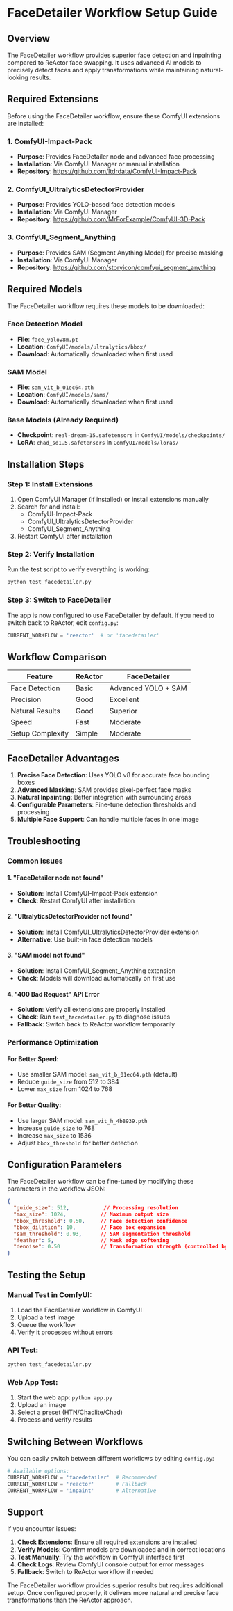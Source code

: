 # FaceDetailer Workflow Setup Guide

## Overview

The FaceDetailer workflow provides superior face detection and inpainting compared to ReActor face swapping. It uses advanced AI models to precisely detect faces and apply transformations while maintaining natural-looking results.

## Required Extensions

Before using the FaceDetailer workflow, ensure these ComfyUI extensions are installed:

### 1. ComfyUI-Impact-Pack
- **Purpose**: Provides FaceDetailer node and advanced face processing
- **Installation**: Via ComfyUI Manager or manual installation
- **Repository**: https://github.com/ltdrdata/ComfyUI-Impact-Pack

### 2. ComfyUI_UltralyticsDetectorProvider  
- **Purpose**: Provides YOLO-based face detection models
- **Installation**: Via ComfyUI Manager
- **Repository**: https://github.com/MrForExample/ComfyUI-3D-Pack

### 3. ComfyUI_Segment_Anything
- **Purpose**: Provides SAM (Segment Anything Model) for precise masking
- **Installation**: Via ComfyUI Manager
- **Repository**: https://github.com/storyicon/comfyui_segment_anything

## Required Models

The FaceDetailer workflow requires these models to be downloaded:

### Face Detection Model
- **File**: `face_yolov8m.pt`
- **Location**: `ComfyUI/models/ultralytics/bbox/`
- **Download**: Automatically downloaded when first used

### SAM Model
- **File**: `sam_vit_b_01ec64.pth`
- **Location**: `ComfyUI/models/sams/`
- **Download**: Automatically downloaded when first used

### Base Models (Already Required)
- **Checkpoint**: `real-dream-15.safetensors` in `ComfyUI/models/checkpoints/`
- **LoRA**: `chad_sd1.5.safetensors` in `ComfyUI/models/loras/`

## Installation Steps

### Step 1: Install Extensions
1. Open ComfyUI Manager (if installed) or install extensions manually
2. Search for and install:
   - ComfyUI-Impact-Pack
   - ComfyUI_UltralyticsDetectorProvider
   - ComfyUI_Segment_Anything
3. Restart ComfyUI after installation

### Step 2: Verify Installation
Run the test script to verify everything is working:

```bash
python test_facedetailer.py
```

### Step 3: Switch to FaceDetailer
The app is now configured to use FaceDetailer by default. If you need to switch back to ReActor, edit `config.py`:

```python
CURRENT_WORKFLOW = 'reactor'  # or 'facedetailer'
```

## Workflow Comparison

| Feature | ReActor | FaceDetailer |
|---------|---------|--------------|
| Face Detection | Basic | Advanced YOLO + SAM |
| Precision | Good | Excellent |
| Natural Results | Good | Superior |
| Speed | Fast | Moderate |
| Setup Complexity | Simple | Moderate |

## FaceDetailer Advantages

1. **Precise Face Detection**: Uses YOLO v8 for accurate face bounding boxes
2. **Advanced Masking**: SAM provides pixel-perfect face masks
3. **Natural Inpainting**: Better integration with surrounding areas
4. **Configurable Parameters**: Fine-tune detection thresholds and processing
5. **Multiple Face Support**: Can handle multiple faces in one image

## Troubleshooting

### Common Issues

#### 1. "FaceDetailer node not found"
- **Solution**: Install ComfyUI-Impact-Pack extension
- **Check**: Restart ComfyUI after installation

#### 2. "UltralyticsDetectorProvider not found"
- **Solution**: Install ComfyUI_UltralyticsDetectorProvider extension
- **Alternative**: Use built-in face detection models

#### 3. "SAM model not found"
- **Solution**: Install ComfyUI_Segment_Anything extension
- **Check**: Models will download automatically on first use

#### 4. "400 Bad Request" API Error
- **Solution**: Verify all extensions are properly installed
- **Check**: Run `test_facedetailer.py` to diagnose issues
- **Fallback**: Switch back to ReActor workflow temporarily

### Performance Optimization

#### For Better Speed:
- Use smaller SAM model: `sam_vit_b_01ec64.pth` (default)
- Reduce `guide_size` from 512 to 384
- Lower `max_size` from 1024 to 768

#### For Better Quality:
- Use larger SAM model: `sam_vit_h_4b8939.pth`
- Increase `guide_size` to 768
- Increase `max_size` to 1536
- Adjust `bbox_threshold` for better detection

## Configuration Parameters

The FaceDetailer workflow can be fine-tuned by modifying these parameters in the workflow JSON:

```json
{
  "guide_size": 512,           // Processing resolution
  "max_size": 1024,           // Maximum output size
  "bbox_threshold": 0.50,     // Face detection confidence
  "bbox_dilation": 10,        // Face box expansion
  "sam_threshold": 0.93,      // SAM segmentation threshold
  "feather": 5,               // Mask edge softening
  "denoise": 0.50             // Transformation strength (controlled by presets)
}
```

## Testing the Setup

### Manual Test in ComfyUI:
1. Load the FaceDetailer workflow in ComfyUI
2. Upload a test image
3. Queue the workflow
4. Verify it processes without errors

### API Test:
```bash
python test_facedetailer.py
```

### Web App Test:
1. Start the web app: `python app.py`
2. Upload an image
3. Select a preset (HTN/Chadlite/Chad)
4. Process and verify results

## Switching Between Workflows

You can easily switch between different workflows by editing `config.py`:

```python
# Available options:
CURRENT_WORKFLOW = 'facedetailer'  # Recommended
CURRENT_WORKFLOW = 'reactor'       # Fallback
CURRENT_WORKFLOW = 'inpaint'       # Alternative
```

## Support

If you encounter issues:

1. **Check Extensions**: Ensure all required extensions are installed
2. **Verify Models**: Confirm models are downloaded and in correct locations
3. **Test Manually**: Try the workflow in ComfyUI interface first
4. **Check Logs**: Review ComfyUI console output for error messages
5. **Fallback**: Switch to ReActor workflow if needed

The FaceDetailer workflow provides superior results but requires additional setup. Once configured properly, it delivers more natural and precise face transformations than the ReActor approach.